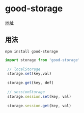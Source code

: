 # good-storage

[地址](https://www.npmjs.com/package/good-storage)

## 用法
```
npm install good-storage
```
```js
import storage from 'good-storage'
 
 // localStorage
 storage.set(key,val) 
 
 storage.get(key, def)
 
 // sessionStorage
 storage.session.set(key, val)
 
 storage.session.get(key, val)
```